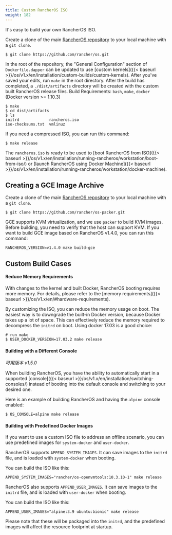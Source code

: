 ```yaml
---
title: Custom RancherOS ISO
weight: 182
---
```


It's easy to build your own RancherOS ISO.

Create a clone of the main [RancherOS repository](https://github.com/rancher/os) to your local machine with a `git clone`.

```
$ git clone https://github.com/rancher/os.git
```

In the root of the repository, the "General Configuration" section of `Dockerfile.dapper` can be updated to use [custom kernels]({{< baseurl >}}/os/v1.x/en/installation/custom-builds/custom-kernels). 
After you've saved your edits, run `make` in the root directory. After the build has completed, a `./dist/artifacts` directory will be created with the custom built RancherOS release files. 
Build Requirements: `bash`, `make`, `docker` (Docker version >= 1.10.3)

```
$ make
$ cd dist/artifacts
$ ls
initrd             rancheros.iso
iso-checksums.txt  vmlinuz
```

If you need a compressed ISO, you can run this command:

```
$ make release
```

The `rancheros.iso` is ready to be used to [boot RancherOS from ISO]({{< baseurl >}}/os/v1.x/en/installation/running-rancheros/workstation/boot-from-iso/) or [launch RancherOS using Docker Machine]({{< baseurl >}}/os/v1.x/en/installation/running-rancheros/workstation/docker-machine).

## Creating a GCE Image Archive

Create a clone of the main [RancherOS repository](https://github.com/rancher/os) to your local machine with a `git clone`.

```
$ git clone https://github.com/rancher/os-packer.git
```

GCE supports KVM virtualization, and we use `packer` to build KVM images. Before building, you need to verify that the host can support KVM. 
If you want to build GCE image based on RancherOS v1.4.0, you can run this command:

```
RANCHEROS_VERSION=v1.4.0 make build-gce
```

## Custom Build Cases

#### Reduce Memory Requirements

With changes to the kernel and built Docker, RancherOS booting requires more memory. For details, please refer to the [memory requirements]({{< baseurl >}}/os/v1.x/en/#hardware-requirements).

By customizing the ISO, you can reduce the memory usage on boot. The easiest way is to downgrade the built-in Docker version, because Docker takes up a lot of space. 
This can effectively reduce the memory required to decompress the `initrd` on boot. Using docker 17.03 is a good choice:

```
# run make
$ USER_DOCKER_VERSION=17.03.2 make release
```

#### Building with a Different Console

_可用版本 v1.5.0_

When building RancherOS, you have the ability to automatically start in a supported [console]({{< baseurl >}}/os/v1.x/en/installation/switching-consoles/) instead of booting into the default console and switching to your desired one. 

Here is an example of building RancherOS and having the `alpine` console enabled: 

```
$ OS_CONSOLE=alpine make release
```

#### Building with Predefined Docker Images

If you want to use a custom ISO file to address an offline scenario, you can use predefined images for `system-docker` and `user-docker`.

RancherOS supports `APPEND_SYSTEM_IMAGES`. It can save images to the `initrd` file, and is loaded with `system-docker` when booting.

You can build the ISO like this:

```
APPEND_SYSTEM_IMAGES="rancher/os-openvmtools:10.3.10-1" make release
```

RancherOS also supports `APPEND_USER_IMAGES`. It can save images to the `initrd` file, and is loaded with `user-docker` when booting.

You can build the ISO like this:

```
APPEND_USER_IMAGES="alpine:3.9 ubuntu:bionic" make release
```

Please note that these will be packaged into the `initrd`, and the predefined images will affect the resource footprint at startup.
